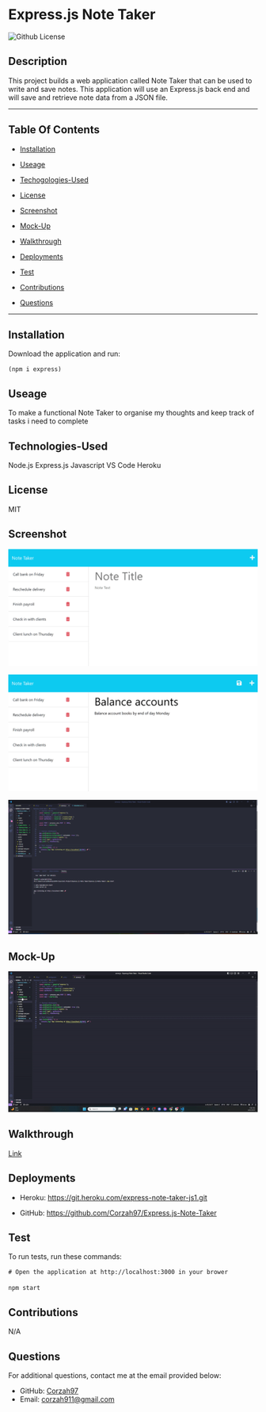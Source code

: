 # Express.js Note Taker
  ![Github License](https://img.shields.io/badge/license-MIT-yellowgreen.svg)

  ## Description

 This project builds a web application called Note Taker that can be used to write and save notes. This application will use an Express.js back end and will save and retrieve note data from a JSON file.

 ---
 ## Table Of Contents

 * [Installation](#installation)

 * [Useage](#useage)

 * [Techogologies-Used](#technologies-used)

 * [License](#license)
 
 * [Screenshot](#screenshot)

 * [Mock-Up](#mock-up)

 * [Walkthrough](#walkthrough)

 * [Deployments](#deployments)

 * [Test](#test)

 * [Contributions](#contributions)

 * [Questions](#questions)

 ---

 ## Installation

 Download the application and run:

 ```
 (npm i express)
 ```

 ## Useage

 To make a functional Note Taker to organise my thoughts and keep track of tasks i need to complete

 ## Technologies-Used

  Node.js
  Express.js
  Javascript
  VS Code
  Heroku

 ## License

 MIT

 ## Screenshot

 ![Demo-Page-01](/Images-Demo/Note-Taker-Demo-01.png)

 ![Demo-Page-02](/Images-Demo/Note-Taker-Demo-02.png)

 ![Terminal-Screenshot](/Images-Demo/Terminal-Screenshot.png)


 ## Mock-Up

 ![Demo](/Images-Demo/Express.js%20Note%20Taker%20Demo.gif)

 ## Walkthrough

 [Link](https://drive.google.com/file/d/1f04KL0HyeYcKQc8oI2x37UPoOidT1Wfq/view?usp=share_link)

 ## Deployments

 - Heroku: https://git.heroku.com/express-note-taker-js1.git

 - GitHub: https://github.com/Corzah97/Express.js-Note-Taker

 ## Test

 To run tests, run these commands:

 ```
 # Open the application at http://localhost:3000 in your brower

 npm start
 ```

 ## Contributions

 N/A

 ## Questions

 For additional questions, contact me at the email provided below:

 - GitHub: [Corzah97](https://github.com/Corzah97/)
 - Email:  corzah911@gmail.com

